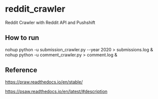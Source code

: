 # reddit_crawler
Reddit Crawler with Reddit API and Pushshift 


## How to run 

nohup python -u submission_crawler.py --year 2020 > submissions.log &
nohup python -u comment_crawler.py > comment.log &

## Reference

https://praw.readthedocs.io/en/stable/

https://psaw.readthedocs.io/en/latest/#description
